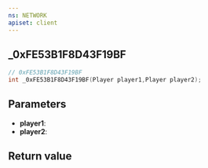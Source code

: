 ```yaml
---
ns: NETWORK
apiset: client
---
```

## _0xFE53B1F8D43F19BF

```c
// 0xFE53B1F8D43F19BF
int _0xFE53B1F8D43F19BF(Player player1,Player player2);
```


## Parameters
* **player1**:
* **player2**:

## Return value